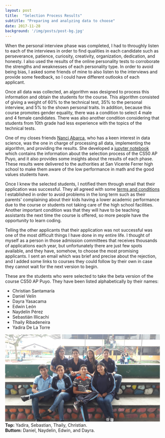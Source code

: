 ```yaml
---
layout: post
title:  "Selection Process Results"
subtitle: "Preparing and analyzing data to choose"
date: 2017-11-28
background: '/img/posts/post-bg.jpg'
---
```


When the personal interview phase was completed, I had to throughly listen to
each of the interviews in order to find qualities in each candidate such as
perseverance, patience, curiosity, creativity, organization, dedication, and
honesty. I also used the results of the online personality tests to corroborate
the strengths and weaknesses of each personality type. In order to avoid being bias, I
asked some friends of mine to also listen to the interviews and provide some
feedback, so I could have different outlooks of each applicant.

Once all data was collected, an algorithm was designed to process this information
and obtain the students for the course. This algorithm consisted of giving a weight
of 60% to the technical test, 35% to the personal interview, and 5% to the shown personal
traits. In addition, because this course promotes gender equality, there was a condition
to select 4 male and 4 female candidates. There was also another condition considering
that students from 10th grade had less experience with the topics of the technical tests.

One of my closes friends
<a target="_blank" href="https://www.linkedin.com/in/nanci-abarca-22430b38/">Nanci Abarca</a>, who has a keen interest in data science, was the
one in charge of processing all data, implementing the algorithm, and providing the results.
She developed a
  <a target="_blank" href="http://nbviewer.jupyter.org/github/Sikae/SelectionProcessCS50Puyo/blob/master/SelectionProcessCS50Puyo.ipynb">jupyter notebook</a>
which contains the information about the selection process of the CS50 AP Puyo,
and it also provides some insights about the results of each phase. These results
were delivered to the authorities at San Vicente Ferrer high school to make them aware of
the low performance in math and the good values students have.

Once I knew the selected students, I notified them through email that their application
was successful. They all agreed with some
  <a target="_blank" href="https://docs.google.com/document/d/1AKCAjcH_hO-ajf5_24X0KRmDDu3DrC0ftBDIDRvxfrE/edit?usp=sharing">terms and conditions</a>
I established in order to
avoid problems in the long term such as their parents' complaining about their kids
having a lower academic performance due to the course or students not taking
care of the high school facilities. Another important condition was that they will
have to be teaching assistants the next time the course is offered, so more people
have the opportunity to learn coding.

Telling the other applicants that their application was not successful was one of the
most difficult things I have done in my entire life. I thought of myself as a person
in those admission committees that receives thousands of applications each year, but
unfortunately there are just few spots available, and they have, somehow, to choose
the most promising applicants. I sent an email which was brief and precise about
the rejection, and I added some links to courses they could follow by their own
in case they cannot wait for the next version to begin.

These are the students who were selected to take the beta version of the course
CS50 AP Puyo. They have been listed alphabetically by their names:

* Christian Santamaría
* Daniel Velin
* Dayra Yasacama
* Edwin León
* Naydelin Pérez
* Sebastián Illicachi
* Thaily Ribadeneira
* Yadira De La Torre

<img src="/img/posts/the8.jpg" class="img-fluid" alt="Responsive image">
<b>Top:</b> Yadira, Sebastian, Thaily, Christian.
<br>
<b>Buttom:</b> Daniel, Naydelin, Edwin, and Dayra.
